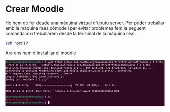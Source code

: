 # Crear Moodle 

Ho hem de fer desde una màquina virtual d'ubutu server.
Per poder treballar amb la màquina més còmode i per evitar problemes fem la seguent comanda aixi treballarem desde la terminal de la màquina real.

```sh
ssh nom@IP
```
Ara ens hem d'instal·lar el moodle 

![](moodle.png)
